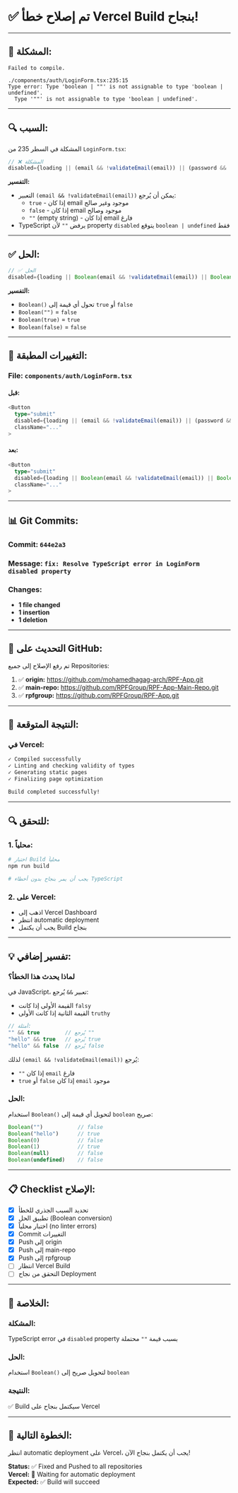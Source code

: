 # ✅ **تم إصلاح خطأ Vercel Build بنجاح!**

---

## 🎯 **المشكلة:**

```
Failed to compile.

./components/auth/LoginForm.tsx:235:15
Type error: Type 'boolean | ""' is not assignable to type 'boolean | undefined'.
  Type '""' is not assignable to type 'boolean | undefined'.
```

---

## 🔍 **السبب:**

المشكلة في السطر 235 من `LoginForm.tsx`:

```typescript
// ❌ المشكلة
disabled={loading || (email && !validateEmail(email)) || (password && !validatePassword(password))}
```

**التفسير:**
- التعبير `(email && !validateEmail(email))` يمكن أن يُرجع:
  - `true` - إذا كان email موجود وغير صالح
  - `false` - إذا كان email موجود وصالح
  - `""` (empty string) - إذا كان email فارغ
- TypeScript يرفض `""` لأن property `disabled` يتوقع `boolean | undefined` فقط

---

## ✅ **الحل:**

```typescript
// ✅ الحل
disabled={loading || Boolean(email && !validateEmail(email)) || Boolean(password && !validatePassword(password))}
```

**التفسير:**
- `Boolean()` تحول أي قيمة إلى `true` أو `false`
- `Boolean("")` = `false`
- `Boolean(true)` = `true`
- `Boolean(false)` = `false`

---

## 🔧 **التغييرات المطبقة:**

### **File:** `components/auth/LoginForm.tsx`

#### **قبل:**
```typescript
<Button
  type="submit"
  disabled={loading || (email && !validateEmail(email)) || (password && !validatePassword(password))}
  className="..."
>
```

#### **بعد:**
```typescript
<Button
  type="submit"
  disabled={loading || Boolean(email && !validateEmail(email)) || Boolean(password && !validatePassword(password))}
  className="..."
>
```

---

## 📊 **Git Commits:**

### **Commit:** `644e2a3`
### **Message:** `fix: Resolve TypeScript error in LoginForm disabled property`

### **Changes:**
- **1 file changed**
- **1 insertion**
- **1 deletion**

---

## 🚀 **التحديث على GitHub:**

تم رفع الإصلاح إلى جميع Repositories:

1. ✅ **origin:** https://github.com/mohamedhagag-arch/RPF-App.git
2. ✅ **main-repo:** https://github.com/RPFGroup/RPF-App-Main-Repo.git
3. ✅ **rpfgroup:** https://github.com/RPFGroup/RPF-App.git

---

## 🎯 **النتيجة المتوقعة:**

### **في Vercel:**

```bash
✓ Compiled successfully
✓ Linting and checking validity of types
✓ Generating static pages
✓ Finalizing page optimization

Build completed successfully!
```

---

## 🔍 **للتحقق:**

### **1. محلياً:**
```bash
# اختبار Build محلياً
npm run build

# يجب أن يمر بنجاح بدون أخطاء TypeScript
```

### **2. على Vercel:**
- اذهب إلى Vercel Dashboard
- انتظر automatic deployment
- يجب أن يكتمل Build بنجاح

---

## 💡 **تفسير إضافي:**

### **لماذا يحدث هذا الخطأ؟**

في JavaScript، تعبير `&&` يُرجع:
- القيمة الأولى إذا كانت `falsy`
- القيمة الثانية إذا كانت الأولى `truthy`

```javascript
// أمثلة:
"" && true        // يُرجع ""
"hello" && true   // يُرجع true
"hello" && false  // يُرجع false
```

لذلك `(email && !validateEmail(email))` يُرجع:
- `""` إذا كان `email` فارغ
- `true` أو `false` إذا كان `email` موجود

### **الحل:**

استخدام `Boolean()` لتحويل أي قيمة إلى `boolean` صريح:

```javascript
Boolean("")           // false
Boolean("hello")      // true
Boolean(0)            // false
Boolean(1)            // true
Boolean(null)         // false
Boolean(undefined)    // false
```

---

## 📋 **Checklist الإصلاح:**

- [x] تحديد السبب الجذري للخطأ
- [x] تطبيق الحل (Boolean conversion)
- [x] اختبار محلياً (no linter errors)
- [x] Commit التغييرات
- [x] Push إلى origin
- [x] Push إلى main-repo
- [x] Push إلى rpfgroup
- [ ] انتظار Vercel Build
- [ ] التحقق من نجاح Deployment

---

## 🎉 **الخلاصة:**

### **المشكلة:** 
TypeScript error في `disabled` property بسبب قيمة `""` محتملة

### **الحل:**
استخدام `Boolean()` لتحويل صريح إلى `boolean`

### **النتيجة:**
✅ Build سيكتمل بنجاح على Vercel

---

## 🚀 **الخطوة التالية:**

انتظر automatic deployment على Vercel، يجب أن يكتمل بنجاح الآن!

**Status:** ✅ Fixed and Pushed to all repositories  
**Vercel:** 🔄 Waiting for automatic deployment  
**Expected:** ✅ Build will succeed
